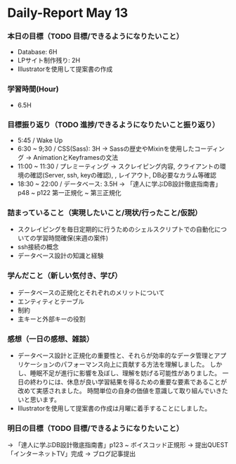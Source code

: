 # Daily-Report May 13

### 本日の目標（TODO 目標/できるようになりたいこと）
- Database: 6H
- LPサイト制作残り: 2H
- Illustratorを使用して提案書の作成

### 学習時間(Hour)
- 6.5H

### 目標振り返り（TODO 進捗/できるようになりたいこと振り返り）
- 5:45 / Wake Up
- 6:30 ~ 9;30 / CSS(Sass): 3H
-> Sassの歴史やMixinを使用したコーディング
-> AnimationとKeyframesの文法
- 11:00 ~ 11:30 / プレミーティング
-> スクレイピング内容, クライアントの環境の確認(Server, ssh, keyの確認), , レイアウト, DB必要なカラム等確認
- 18:30 ~ 22:00 / データベース: 3.5H
-> 「達人に学ぶDB設計徹底指南書」p48 ~ p122 第一正規化 ~ 第三正規化

### 詰まっていること（実現したいこと/現状/行ったこと/仮説）
- スクレイピングを毎日定期的に行うためのシェルスクリプトでの自動化についての学習時間確保(来週の案件)
- ssh接続の概念
- データベース設計の知識と経験

### 学んだこと（新しい気付き、学び）
- データベースの正規化とそれぞれのメリットについて
- エンティティとテーブル
- 制約
- 主キーと外部キーの役割

### 感想（一日の感想、雑談）
- データベース設計と正規化の重要性と、それらが効率的なデータ管理とアプリケーションのパフォーマンス向上に貢献する方法を理解しました。
しかし、睡眠不足が進行に影響を及ぼし、理解を妨げる可能性がありました。
一日の終わりには、休息が良い学習結果を得るための重要な要素であることが改めて実感されました。
時間単位の自身の価値を意識して取り組んでいきたいと思います。  
- Illustratorを使用して提案書の作成は月曜に着手することにしました。

### 明日の目標（TODO 目標/できるようになりたいこと）
-> 「達人に学ぶDB設計徹底指南書」p123 ~ ボイスコッド正規形
-> 提出QUEST「インターネットTV」完成
-> ブログ記事提出

